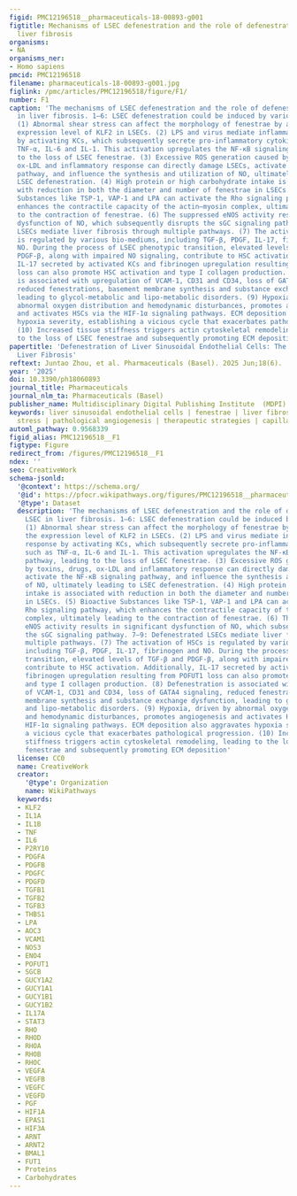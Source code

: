 ```yaml
---
figid: PMC12196518__pharmaceuticals-18-00893-g001
figtitle: Mechanisms of LSEC defenestration and the role of defenestrated LSEC in
  liver fibrosis
organisms:
- NA
organisms_ner:
- Homo sapiens
pmcid: PMC12196518
filename: pharmaceuticals-18-00893-g001.jpg
figlink: /pmc/articles/PMC12196518/figure/F1/
number: F1
caption: 'The mechanisms of LSEC defenestration and the role of defenestrated LSEC
  in liver fibrosis. 1–6: LSEC defenestration could be induced by various factors.
  (1) Abnormal shear stress can affect the morphology of fenestrae by affecting the
  expression level of KLF2 in LSECs. (2) LPS and virus mediate inflammatory response
  by activating KCs, which subsequently secrete pro-inflammatory cytokines, such as
  TNF-α, IL-6 and IL-1. This activation upregulates the NF-κB signaling pathway, leading
  to the loss of LSEC fenestrae. (3) Excessive ROS generation caused by toxins, drugs,
  ox-LDL and inflammatory response can directly damage LSECs, activate the NF-κB signaling
  pathway, and influence the synthesis and utilization of NO, ultimately leading to
  LSEC defenestration. (4) High protein or high carbohydrate intake is associated
  with reduction in both the diameter and number of fenestrae in LSECs. (5) Bioactive
  Substances like TSP-1, VAP-1 and LPA can activate the Rho signaling pathway, which
  enhances the contractile capacity of the actin–myosin complex, ultimately leading
  to the contraction of fenestrae. (6) The suppressed eNOS activity results in significant
  dysfunction of NO, which subsequently disrupts the sGC signaling pathway. 7–9: Defenestrated
  LSECs mediate liver fibrosis through multiple pathways. (7) The activation of HSCs
  is regulated by various bio-mediums, including TGF-β, PDGF, IL-17, fibrinogen and
  NO. During the process of LSEC phenotypic transition, elevated levels of TGF-β and
  PDGF-β, along with impaired NO signaling, contribute to HSC activation. Additionally,
  IL-17 secreted by activated KCs and fibrinogen upregulation resulting from POFUT1
  loss can also promote HSC activation and type I collagen production. (8) Defenestration
  is associated with upregulation of VCAM-1, CD31 and CD34, loss of GATA4 signaling,
  reduced fenestrations, basement membrane synthesis and substance exchange dysfunction,
  leading to glycol-metabolic and lipo-metabolic disorders. (9) Hypoxia, driven by
  abnormal oxygen distribution and hemodynamic disturbances, promotes angiogenesis
  and activates HSCs via the HIF-1α signaling pathways. ECM deposition also aggravates
  hypoxia severity, establishing a vicious cycle that exacerbates pathological progression.
  (10) Increased tissue stiffness triggers actin cytoskeletal remodeling, leading
  to the loss of LSEC fenestrae and subsequently promoting ECM deposition'
papertitle: 'Defenestration of Liver Sinusoidal Endothelial Cells: The Trigger of
  Liver Fibrosis'
reftext: Juntao Zhou, et al. Pharmaceuticals (Basel). 2025 Jun;18(6).
year: '2025'
doi: 10.3390/ph18060893
journal_title: Pharmaceuticals
journal_nlm_ta: Pharmaceuticals (Basel)
publisher_name: Multidisciplinary Digital Publishing Institute  (MDPI)
keywords: liver sinusoidal endothelial cells | fenestrae | liver fibrosis | oxidative
  stress | pathological angiogenesis | therapeutic strategies | capillarization
automl_pathway: 0.9568339
figid_alias: PMC12196518__F1
figtype: Figure
redirect_from: /figures/PMC12196518__F1
ndex: ''
seo: CreativeWork
schema-jsonld:
  '@context': https://schema.org/
  '@id': https://pfocr.wikipathways.org/figures/PMC12196518__pharmaceuticals-18-00893-g001.html
  '@type': Dataset
  description: 'The mechanisms of LSEC defenestration and the role of defenestrated
    LSEC in liver fibrosis. 1–6: LSEC defenestration could be induced by various factors.
    (1) Abnormal shear stress can affect the morphology of fenestrae by affecting
    the expression level of KLF2 in LSECs. (2) LPS and virus mediate inflammatory
    response by activating KCs, which subsequently secrete pro-inflammatory cytokines,
    such as TNF-α, IL-6 and IL-1. This activation upregulates the NF-κB signaling
    pathway, leading to the loss of LSEC fenestrae. (3) Excessive ROS generation caused
    by toxins, drugs, ox-LDL and inflammatory response can directly damage LSECs,
    activate the NF-κB signaling pathway, and influence the synthesis and utilization
    of NO, ultimately leading to LSEC defenestration. (4) High protein or high carbohydrate
    intake is associated with reduction in both the diameter and number of fenestrae
    in LSECs. (5) Bioactive Substances like TSP-1, VAP-1 and LPA can activate the
    Rho signaling pathway, which enhances the contractile capacity of the actin–myosin
    complex, ultimately leading to the contraction of fenestrae. (6) The suppressed
    eNOS activity results in significant dysfunction of NO, which subsequently disrupts
    the sGC signaling pathway. 7–9: Defenestrated LSECs mediate liver fibrosis through
    multiple pathways. (7) The activation of HSCs is regulated by various bio-mediums,
    including TGF-β, PDGF, IL-17, fibrinogen and NO. During the process of LSEC phenotypic
    transition, elevated levels of TGF-β and PDGF-β, along with impaired NO signaling,
    contribute to HSC activation. Additionally, IL-17 secreted by activated KCs and
    fibrinogen upregulation resulting from POFUT1 loss can also promote HSC activation
    and type I collagen production. (8) Defenestration is associated with upregulation
    of VCAM-1, CD31 and CD34, loss of GATA4 signaling, reduced fenestrations, basement
    membrane synthesis and substance exchange dysfunction, leading to glycol-metabolic
    and lipo-metabolic disorders. (9) Hypoxia, driven by abnormal oxygen distribution
    and hemodynamic disturbances, promotes angiogenesis and activates HSCs via the
    HIF-1α signaling pathways. ECM deposition also aggravates hypoxia severity, establishing
    a vicious cycle that exacerbates pathological progression. (10) Increased tissue
    stiffness triggers actin cytoskeletal remodeling, leading to the loss of LSEC
    fenestrae and subsequently promoting ECM deposition'
  license: CC0
  name: CreativeWork
  creator:
    '@type': Organization
    name: WikiPathways
  keywords:
  - KLF2
  - IL1A
  - IL1B
  - TNF
  - IL6
  - P2RY10
  - PDGFA
  - PDGFB
  - PDGFC
  - PDGFD
  - TGFB1
  - TGFB2
  - TGFB3
  - THBS1
  - LPA
  - AOC3
  - VCAM1
  - NOS3
  - ENO4
  - POFUT1
  - SGCB
  - GUCY1A2
  - GUCY1A1
  - GUCY1B1
  - GUCY1B2
  - IL17A
  - STAT3
  - RHO
  - RHOD
  - RHOA
  - RHOB
  - RHOC
  - VEGFA
  - VEGFB
  - VEGFC
  - VEGFD
  - PGF
  - HIF1A
  - EPAS1
  - HIF3A
  - ARNT
  - ARNT2
  - BMAL1
  - FUT1
  - Proteins
  - Carbohydrates
---
```

